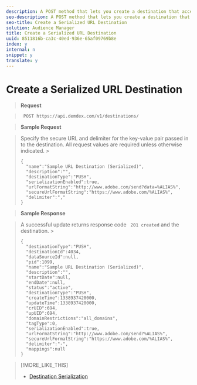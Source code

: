 ```yaml
---
description: A POST method that lets you create a destination that accepts multiple values associated with a single key (e.g., color=blue, red, green).
seo-description: A POST method that lets you create a destination that accepts multiple values associated with a single key (e.g., color=blue, red, green).
seo-title: Create a Serialized URL Destination
solution: Audience Manager
title: Create a Serialized URL Destination
uuid: 8511816b-ca3c-40ed-936e-65af09769b8e
index: y
internal: n
snippet: y
translate: y
---
```


# Create a Serialized URL Destination


>**Request** 

>` POST https://api.demdex.com/v1/destinations/` 

>**Sample Request** 

>Specify the secure URL and delimiter for the key-value pair passed in to the destination. All request values are required unless otherwise indicated. >
>```
>{
>   "name":"Sample URL Destination (Serialized)",
>   "description":"",
>   "destinationType":"PUSH",
>   "serializationEnabled":true,
>   "urlFormatString":"http://www.adobe.com/send?data=%ALIAS%",
>   "secureUrlFormatString":"https://www.adobe.com/%ALIAS%",
>   "delimiter":","
>}
>```


>**Sample Response** 

>A successful update returns response code ` 201 created` and the destination. >
>```
>{
>   "destinationType":"PUSH",
>   "destinationId":4034,
>   "dataSourceId":null,
>   "pid":1099,
>   "name":"Sample URL Destination (Serialized)",
>   "description":"",
>   "startDate":null,
>   "endDate":null,
>   "status":"active",
>   "destinationType":"PUSH",
>   "createTime":1338937420000,
>   "updateTime":1338937420000,
>   "crUID":694,
>   "upUID":694,
>   "domainRestrictions":"all_domains",
>   "tagType":0,
>   "serializationEnabled":true,
>   "urlFormatString":"http://www.adobe.com/send?%ALIAS%",
>   "secureUrlFormatString":"https://www.adobe.com/%ALIAS%",
>   "delimiter":"-",
>   "mappings":null
>}
>```

>[!MORE_LIKE_THIS]
>
>* [ Destination Serialization ](c_dest_serialized.md#concept_02436A7C6C574C799F079EB731A63262)

